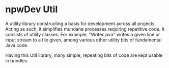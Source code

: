 ﻿# npwDev Util

A utility library constructing a basis for development across all projects. Acting as such, it simplifies mundane processes requiring repetitive code. It consists of utility classes. For example, "Writer.java" writes a given line or input stream to a file given, among various other utility bits of fundamental Java code.

Having this Util library, many simple, repeating bits of code are kept usable in bundles.
